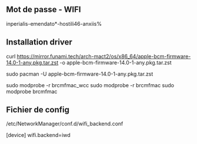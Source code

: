 ## Mot de passe - WIFI
inperialis-emendato*-hostili46-anxiis%

## Installation driver
curl https://mirror.funami.tech/arch-mact2/os/x86_64/apple-bcm-firmware-14.0-1-any.pkg.tar.zst -o apple-bcm-firmware-14.0-1-any.pkg.tar.zst

sudo pacman -U apple-bcm-firmware-14.0-1-any.pkg.tar.zst

sudo modprobe -r brcmfmac_wcc
sudo modprobe -r brcmfmac
sudo modprobe brcmfmac

## Fichier de config
/etc/NetworkManager/conf.d/wifi_backend.conf

[device]
wifi.backend=iwd
